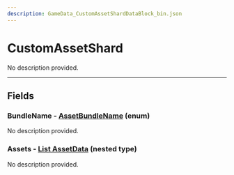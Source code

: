 ```yaml
---
description: GameData_CustomAssetShardDataBlock_bin.json
---
```


# CustomAssetShard

No description provided.

***

## Fields

### BundleName - [AssetBundleName](../../enum-types.md#assetbundlename) (enum)

No description provided.

### Assets - [List AssetData](../../nested-types/assetdata.md) (nested type)

No description provided.
